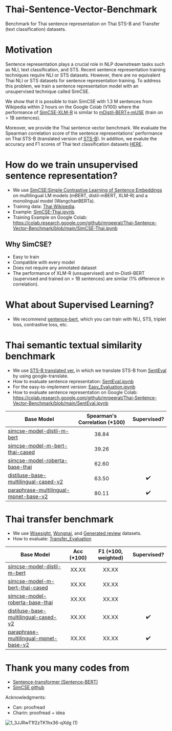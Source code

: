 # Thai-Sentence-Vector-Benchmark
Benchmark for Thai sentence representation on Thai STS-B and Transfer (text classification) datasets.

# Motivation
Sentence representation plays a crucial role in NLP downstream tasks such as NLI, text classification, and STS. Recent sentence representation training techniques require NLI or STS datasets.  However, there are no equivalent Thai NLI or STS datasets for sentence representation training.
To address this problem, we train a sentence representation model with an unsupervised technique called SimCSE.

We show that it is possible to train SimCSE with 1.3 M sentences from Wikipedia within 2 hours on the Google Colab (V100) where the performance of [SimCSE-XLM-R](https://huggingface.co/mrp/simcse-model-roberta-base-thai) is similar to [mDistil-BERT<-mUSE](https://huggingface.co/sentence-transformers/distiluse-base-multilingual-cased-v2) (train on > 1B sentences).

Moreover, we provide the Thai sentence vector benchmark. We evaluate the Spearman correlation score of the sentence representations’ performance on Thai STS-B (translated version of [STS-B](https://github.com/facebookresearch/SentEval)). In addition, we evalute the accuracy and F1 scores of Thai text classification datasets [HERE]().

# How do we train unsupervised sentence representation?
- We use [SimCSE:Simple Contrastive Learning of Sentence Embeddings](https://arxiv.org/pdf/2104.08821.pdf) on multilingual LM models (mBERT, distil-mBERT, XLM-R) and a monolingual model (WangchanBERTa).
- Training data: [Thai Wikipedia](https://github.com/PyThaiNLP/ThaiWiki-clean/releases/tag/20210620?fbclid=IwAR2_CtHJ_6od9z5-0hsolwcNYJH03e5qk_XXkoxDpOQivmo8QreYFQS3JuQ).
- Example: [SimCSE-Thai.ipynb](https://github.com/mrpeerat/Thai-Sentence-Vector-Benchmark/blob/main/SimCSE-Thai.ipynb).
- Training Example on Google Colab: https://colab.research.google.com/github/mrpeerat/Thai-Sentence-Vector-Benchmark/blob/main/SimCSE-Thai.ipynb
## Why SimCSE?
- Easy to train
- Compatible with every model
- Does not require any annotated dataset
- The performance of XLM-R (unsupervised) and m-Distil-BERT (supervised and trained on > 1B sentences) are similar (1% difference in correlation).

# What about Supervised Learning?
- We recommend [sentence-bert](https://github.com/UKPLab/sentence-transformers), which you can train with NLI, STS, triplet loss, contrastive loss, etc.

# Thai semantic textual similarity benchmark
- We use [STS-B translated ver.](https://github.com/mrpeerat/Thai-Sentence-Vector-Benchmark/blob/main/sts-test_th.csv) in which we translate STS-B from [SentEval](https://github.com/facebookresearch/SentEval) by using google-translate.
- How to evaluate sentence representation: [SentEval.ipynb](https://github.com/mrpeerat/Thai-Sentence-Vector-Benchmark/blob/main/SentEval.ipynb) 
- For the easy-to-implement version: [Easy_Evaluation.ipynb]()
- How to evaluate sentence representation on Google Colab: https://colab.research.google.com/github/mrpeerat/Thai-Sentence-Vector-Benchmark/blob/main/SentEval.ipynb

| Base Model  | Spearman's Correlation (*100) | Supervised? |
| ------------- | :-------------: | :-------------: |
| [simcse-model-distil-m-bert](https://huggingface.co/mrp/simcse-model-distil-m-bert)  | 38.84  |
| [simcse-model-m-bert-thai-cased](https://huggingface.co/mrp/simcse-model-m-bert-thai-cased)  | 39.26  | 
| [simcse-model-roberta-base-thai](https://huggingface.co/mrp/simcse-model-roberta-base-thai)  | 62.60  | 
| [distiluse-base-multilingual-cased-v2](https://huggingface.co/sentence-transformers/distiluse-base-multilingual-cased-v2)  | 63.50  | :heavy_check_mark:
| [paraphrase-multilingual-mpnet-base-v2](https://huggingface.co/sentence-transformers/paraphrase-multilingual-mpnet-base-v2)  | 80.11  | :heavy_check_mark:

# Thai transfer benchmark
- We use [Wisesight](https://huggingface.co/datasets/wisesight_sentiment), [Wongnai](https://huggingface.co/datasets/wongnai_reviews), and [Generated review](https://huggingface.co/datasets/generated_reviews_enth) datasets.
- How to evaluate: [Transfer_Evaluation]()

| Base Model  | Acc (*100) | F1 (*100, weighted) | Supervised? |
| ------------- | :-------------: | :-------------: | :-------------: |
| [simcse-model-distil-m-bert](https://huggingface.co/mrp/simcse-model-distil-m-bert)  | XX.XX  | XX.XX  |
| [simcse-model-m-bert-thai-cased](https://huggingface.co/mrp/simcse-model-m-bert-thai-cased)  | XX.XX  | XX.XX  |
| [simcse-model-roberta-base-thai](https://huggingface.co/mrp/simcse-model-roberta-base-thai)  | XX.XX  | XX.XX  | 
| [distiluse-base-multilingual-cased-v2](https://huggingface.co/sentence-transformers/distiluse-base-multilingual-cased-v2)  | XX.XX  | XX.XX  | :heavy_check_mark:
| [paraphrase-multilingual-mpnet-base-v2](https://huggingface.co/sentence-transformers/paraphrase-multilingual-mpnet-base-v2)  | XX.XX  | XX.XX  | :heavy_check_mark:


# Thank you many codes from
- [Sentence-transformer (Sentence-BERT)](https://github.com/UKPLab/sentence-transformers)
- [SimCSE github](https://github.com/princeton-nlp/SimCSE)

Acknowledgments:
- Can: proofread
- Charin: proofread + idea

![1_3JJRwT1f2zTK1hx36-qXdg (1)](https://user-images.githubusercontent.com/21156980/139905794-5ce1389f-63e4-4da0-83b8-5b1aa3983222.jpeg)

